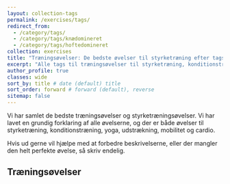 ```yaml
---
layout: collection-tags
permalink: /exercises/tags/
redirect_from:
  - /category/tags/
  - /category/tags/knædomineret
  - /category/tags/hoftedomineret
collection: exercises
title: "Træningsøvelser: De bedste øvelser til styrketræning efter tags"
excerpt: "Alle tags til træningsøvelser til styrketræning, konditionstræning, cardio, yoga, løb og træning."
author_profile: true
classes: wide
sort_by: title # date (default) title
sort_order: forward # forward (default), reverse
sitemap: false
---
```


Vi har samlet de bedste træningsøvelser og styrketræningsøvelser. Vi har lavet en grundig forklaring af alle øvelserne, og der er både øvelser til styrketræning, konditionstræning, yoga, udstrækning, mobilitet og cardio.

Hvis ud gerne vil hjælpe med at forbedre beskrivelserne, eller der mangler den helt perfekte øvelse, så skriv endelig.

## Træningsøvelser
